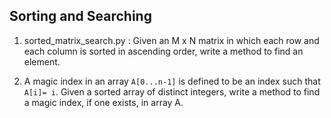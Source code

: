 ## Sorting and Searching

1. sorted_matrix_search.py : Given an M x N matrix in which each row and each column is sorted in ascending order, write a method to find an element.

2. A magic index in an array `A[0...n-1]` is defined to be an index such that `A[i]= i`. Given a sorted array of distinct integers, write a method to find a magic index, if one exists, in array A.
